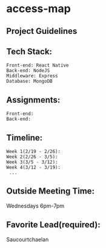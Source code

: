 # access-map

## Project Guidelines

## Tech Stack:  
    Front-end: React Native  
    Back-end: NodeJS  
    Middleware: Express    
    Database: MongoDB  

## Assignments:  
    Front-end:  
    Back-end:  

## Timeline:  
    Week 1(2/19 - 2/26):  
    Week 2(2/26 - 3/5):  
    Week 3(3/5 - 3/12):  
    Week 4(3/12 - 3/19):  
     ...

## Outside Meeting Time:  
Wednesdays 6pm-7pm  

## Favorite Lead(required):  
Saucourtchaelan
